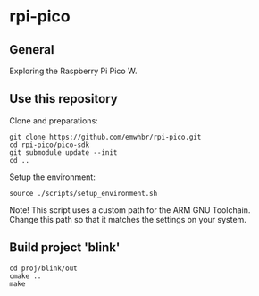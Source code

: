 # rpi-pico

## General
Exploring the Raspberry Pi Pico W.

## Use this repository
Clone and preparations:
```
git clone https://github.com/emwhbr/rpi-pico.git
cd rpi-pico/pico-sdk
git submodule update --init
cd ..
```
Setup the environment:
```
source ./scripts/setup_environment.sh
```
Note! This script uses a custom path for the ARM GNU Toolchain.<br/>
Change this path so that it matches the settings on your system.
## Build project 'blink'
```
cd proj/blink/out
cmake ..
make
```
